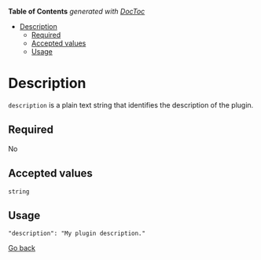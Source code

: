 <!-- START doctoc generated TOC please keep comment here to allow auto update -->
<!-- DON'T EDIT THIS SECTION, INSTEAD RE-RUN doctoc TO UPDATE -->
**Table of Contents**  *generated with [DocToc](https://github.com/thlorenz/doctoc)*

- [Description](#description)
  - [Required](#required)
  - [Accepted values](#accepted-values)
  - [Usage](#usage)

<!-- END doctoc generated TOC please keep comment here to allow auto update -->

# Description

`description` is a plain text string that identifies the description of the plugin.

## Required
No

## Accepted values
`string`

## Usage
```
"description": "My plugin description."
```

[Go back](MANIFEST.md)
